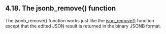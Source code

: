 ## 4\.18\. The jsonb\_remove() function



The jsonb\_remove() function works just like the [json\_remove()](json1.html#jrm) function
except that the edited JSON result is returned in the binary JSONB format.




